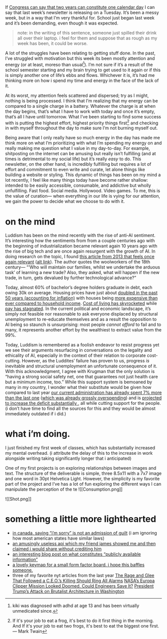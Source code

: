 If [Congress can say that two years can constitute one calendar day](https://www.ntu.org/publications/detail/when-is-a-calendar-day-not-a-calendar-day-and-why-does-it-matter) I can say that last week’s newsletter is releasing on a Tuesday. It’s been a messy week, but in a way that I’m very thankful for. School just began last week and it’s been demanding, even though it was expected. 

> note: in the writing of this sentence, someone just spilled their drink all over their laptop. i feel for them and suppose that as rough as my week has been, it could be worse.

A lot of the struggles have been relating to getting stuff done. In the past, I’ve struggled with motivation but this week its been mostly attention and energy (or at least, moreso than usual[^1]). I’m not sure if it’s a result of the school semester starting and my brain trying to get used to it again or if this is simply another one of life’s ebbs and flows. Whichever it is, it’s had me thinking more on how i spend my time and energy in the face of the lack of it.

At its worst, my attention feels scattered and dispersed; try as I might, nothing is being processed. I think that I’m realizing that my energy can be compared to a single charge in a battery. Whatever the charge is at when the day begins, that’s what I have to work with today and once it’s empty, that’s all I have until tomorrow. What I’ve been starting to find some success with is putting the highest effort, highest priority things first[^2] and checking in with myself throughout the day to make sure I’m not burning myself out.

Being aware that I only really have so much energy in the day has made me think more on what I’m prioritizing with what I’m spending my energy on and really making me question what I value in my day-to-day. For example, shitposting on the internet can be amusing but really isn’t fulfilling (and at times is detrimental to my social life) but it’s really *easy* to do. This newsletter, on the other hand, is incredibly fulfilling but requires a lot of effort and commitment to even write and curate, let alone things like building a website or styling. This dynamic of things has been on my mind a lot recently, I feel like many things today have become rather shallow: intended to be easily accessible, consumable, and addictive but wholly unfulfilling. Fast food. Social media. Hollywood. Video games. To me, this is the value of curation— when everything in our life is vying for our attention, we gain the power to decide what we choose to do with it.

[^1]: kiki was diagnosed with adhd at age 13 and has been virtually unmedicated since.

[^2]: If it's your job to eat a frog, it's best to do it first thing in the morning. And If it's your job to eat two frogs, it's best to eat the biggest one first. 
	— Mark Twain

# on the mind

Luddism has been on the mind recently with the rise of anti-AI sentiment. It’s interesting how the sentiments from from a couple centuries ago with the beginning of industrialization became relevant again 10 years ago with the rise of big tech and are once again resurgent with the growth of AI. In doing research on the topic, I found [this article from 2013 that feels once again relevant](https://www.nytimes.com/2013/06/14/opinion/krugman-sympathy-for-the-luddites.html?_r=0) ([alt link](https://web.archive.org/web/20250821025519/https://www.nytimes.com/2013/06/14/opinion/krugman-sympathy-for-the-luddites.html?_r=0)). The author quotes the woolworkers of the 18th century— “‘Who will maintain our families, whilst we undertake the arduous task’ of learning a new trade? Also, they asked, what will happen if the new trade, in turn, gets devalued by further technological advance?”

Today, almost 60% of bachelor’s degree holders graduate in debt, each owing 30k on average. Housing prices have just about [doubled in the past 50 years (accounting for inflation)](https://www.longtermtrends.net/home-price-vs-inflation/) with houses being [more expensive than ever compared to household income](https://www.longtermtrends.net/home-price-median-annual-income-ratio/). [Cost of living has skyrocketed](https://www.in2013dollars.com/us/inflation/1977) while [pay has stagnated](https://www.epi.org/publication/charting-wage-stagnation/). In the current political and economic landscape, it’s simply not feasible nor reasonable to ask everyone displaced by structural unemployment to re-educate themselves and as a result the opposition to AI being so staunch is unsurprising: most people *cannot afford* to fail and to many, it represents another effort by the wealthiest to extract value from the 99%. 

Today, Luddism is remembered as a foolish endeavor to resist progress yet we see their arguments resurfacing in conversations on the legality and ethicality of AI, especially in the context of their relation to corporate cost-cutting. However, as the Luddites’ failure has proven to us, progress *is* inevitable and structural unemployment an unfortunate consequence of it. With this acknowledgment, I agree with Krugman that the only solution is “having a strong social safety net, one that guarantees not just health care but a minimum income, too.” While this support system is bemoaned by many in my country, I wonder what their substitute would be given how compared to last year [our current administration has already spent 7% more than the last one](https://web.archive.org/web/20250907232933/https://fiscaldata.treasury.gov/americas-finance-guide/federal-spending/)  ([which was already grossly overspending](https://www.pewresearch.org/short-reads/2013/09/27/chart-of-the-week-the-bipartisan-federal-debt-limit/)) and is [projected to increase the deficit substantially ](https://www.crfb.org/blogs/whats-one-big-beautiful-bill-act), all while cutting support for the people. (i don’t have time to find all the sources for this and they would be almost immediately outdated if i did.)

# what i’m doing.

I just finished my first week of classes, which has substantially increased my mental overhead. (i attribute the delay of this to the increase in work alongside writing taking significantly longer that i anticipated)

One of my first projects is on exploring relationships between images and text. The structure of the deliverable is simple, three 8.5x11 with a 7x7 image and one word in 30pt Helvetica Light. However, the simplicity is my favorite part of the project and I’ve has a lot of fun exploring the different ways I can manipulate the perception of the te
![[Consumption.png]]

![[Shot.png]]

# something a little more lighthearted

- [in canada, saying “i’m sorry” is not an admission of guilt](https://en.wikipedia.org/wiki/Apology_Act,_2009) (i am ignoring how most american states have similar laws)
- [an amusingly useless api which my friend james showed me and then claimed i would share without crediting him](https://getfullyear.com/)
- [an interesting blog post on what constitutes “publicly available information”](https://matthewbutterick.com/chron/ai-scraping-and-publicly-available-web-data.html)
- [a lovely keymap for a small form factor board. i hope this baffles someone.](https://keymapdb.com/keymaps/casuanoob/)
- three of my favorite nyt articles from the last year
  [The Rage and Glee That Followed a C.E.O.’s Killing Should Ring All Alarms](https://www.nytimes.com/2024/12/06/opinion/united-health-care-ceo-shooting.html)
  [NASA’s Europa Clipper Mission Looked Doomed. Could Engineers Save It?](https://www.nytimes.com/2024/09/17/science/nasa-europa-clipper-radiation.html) 
  [President Trump’s Attack on Brutalist Architecture in Washington](https://www.nytimes.com/2025/02/22/realestate/trump-brutalist-architecture.html)